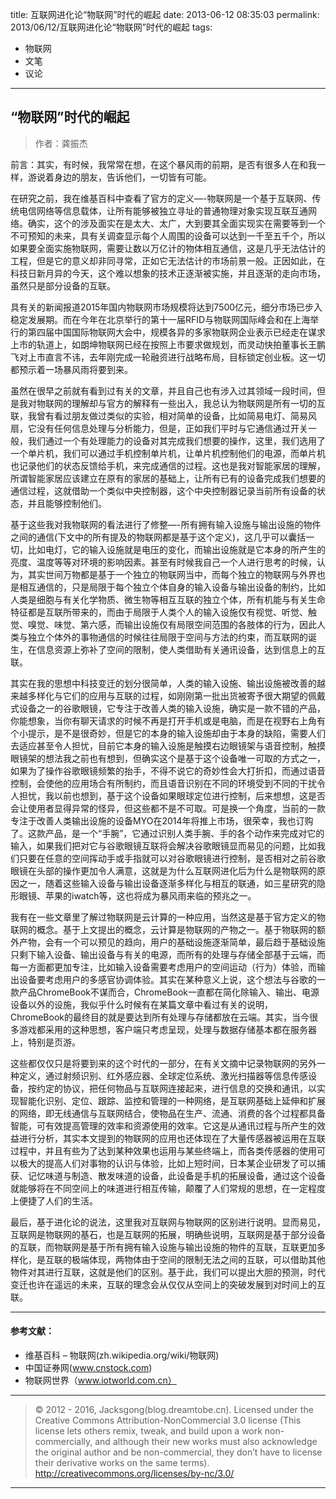 title: 互联网进化论“物联网”时代的崛起
date: 2013-06-12 08:35:03
permalink: 2013/06/12/互联网进化论“物联网”时代的崛起
tags:
- 物联网
- 文笔
- 议论

---

## “物联网”时代的崛起

> 作者：龚振杰

前言：其实，有时候，我常常在想，在这个暴风雨的前期，是否有很多人在和我一样，游说着身边的朋友，告诉他们，一切皆有可能。

<!--more-->

在研究之前，我在维基百科中查看了官方的定义—-物联网是一个基于互联网、传统电信网络等信息载体，让所有能够被独立寻址的普通物理对象实现互联互通网络。确实，这个的涉及面实在是太大、太广，大到要其全面实现实在需要等到一个不可预知的未来，具有关调查显示每个人周围的设备可以达到一千至五千个，所以如果要全面实施物联网，需要让数以万亿计的物体相互通信，这是几乎无法估计的工程，但是它的意义却非同寻常，正如它无法估计的市场前景一般。正因如此，在科技日新月异的今天，这个难以想象的技术正逐渐被实施，并且逐渐的走向市场，虽然只是部分设备的互联。

具有关的新闻报道2015年国内物联网市场规模将达到7500亿元，细分市场已步入稳定发展期。而在今年在北京举行的第十一届RFID与物联网国际峰会和在上海举行的第四届中国国际物联网大会中，规模各异的多家物联网企业表示已经走在谋求上市的轨道上，如朗坤物联网已经在按照上市要求做规划，而灵动快拍董事长王鹏飞对上市直言不讳，去年刚完成一轮融资进行战略布局，目标锁定创业板。这一切都预示着一场暴风雨将要到来。

虽然在很早之前就有看到过有关的文章，并且自己也有涉入过其领域一段时间，但是我对物联网的理解却与官方的解释有一些出入，我总认为物联网是所有一切的互联，我曾有看过朋友做过类似的实验，相对简单的设备，比如简易电灯、简易风扇，它没有任何信息处理与分析能力，但是，正如我们平时与它通信通过开关一般，我们通过一个有处理能力的设备对其完成我们想要的操作，这里，我们选用了一个单片机，我们可以通过手机控制单片机，让单片机控制他们的电源，而单片机也记录他们的状态反馈给手机，来完成通信的过程。这也是我对智能家居的理解，所谓智能家居应该建立在原有的家居的基础上，让所有已有的设备完成我们想要的通信过程，这就借助一个类似中央控制器，这个中央控制器记录当前所有设备的状态，并且能够控制他们。

基于这些我对我物联网的看法进行了修整—-所有拥有输入设施与输出设施的物件之间的通信(下文中的所有提及的物联网都是基于这个定义)，这几乎可以囊括一切，比如电灯，它的输入设施就是电压的变化，而输出设施就是它本身的所产生的亮度、温度等等对环境的影响因素。甚至有时候我自己一个人进行思考的时候，认为，其实世间万物都是基于一个独立的物联网当中，而每个独立的物联网与外界也是相互通信的，只是局限于每个独立个体自身的输入设备与输出设备的制约，比如人类是细胞与有关化学物质、微生物等相互互联的独立个体，所有机能与有关生命特征都是互联所带来的，而由于局限于人类个人的输入设施仅有视觉、听觉、触觉、嗅觉、味觉、第六感，而输出设施仅有局限空间范围的各肢体的行为，因此人类与独立个体外的事物通信的时候往往局限于空间与方法的约束，而互联网的诞生，在信息资源上弥补了空间的限制，使人类借助有关通讯设备，达到信息上的互联。

其实在我的思想中科技变迁的划分很简单，人类的输入设施、输出设施被改善的越来越多样化与它们的应用与互联的过程，如刚刚第一批出货被寄予很大期望的佩戴式设备之一的谷歌眼镜，它专注于改善人类的输入设施，确实是一款不错的产品，你能想象，当你有聊天请求的时候不再是打开手机或是电脑，而是在视野右上角有个小提示，是不是很奇妙，但是它的本身的输入设施却由于本身的缺陷，需要人们去适应甚至令人担忧，目前它本身的输入设施是触摸右边眼镜架与语音控制，触摸眼镜架的想法我之前也有想到，但确实这个是基于这个设备唯一可取的方式之一，如果为了操作谷歌眼镜频繁的抬手，不得不说它的奇妙性会大打折扣，而通过语音控制，会使他的应用场合有所制约，而且语音识别在不同的环境受到不同的干扰令人担忧，我以前也想到，基于这个设备如果眼球定位进行控制，后来想想，这是否会让使用者显得异常的怪异，但这些都不是不可取。可是换一个角度，当前的一款专注于改善人类输出设施的设备MYO在2014年将推上市场，很荣幸，我也订购了。这款产品，是一个“手腕”，它通过识别人类手腕、手的各个动作来完成对它的输入，如果我们把对它与谷歌眼镜互联将会解决谷歌眼镜显而易见的问题，比如我们只要在任意的空间挥动手或手指就可以对谷歌眼镜进行控制，是否相对之前谷歌眼镜在头部的操作更加令人满意，这就是为什么互联网进化后为什么是物联网的原因之一，随着这些输入设备与输出设备逐渐多样化与相互的联通，如三星研究的隐形眼镜、苹果的iwatch等，这也将成为暴风雨来临的预兆之一。

我有在一些文章里了解过物联网是云计算的一种应用，当然这是基于官方定义的物联网的概念。基于上文提出的概念，云计算是物联网的产物之一。基于物联网的额外产物，会有一个可以预见的趋向，用户的基础设施逐渐简单，最后趋于基础设施只剩下输入设备、输出设备与有关的电源，而所有的处理与存储全部基于云端，而每一方面都更加专注，比如输入设备需要考虑用户的空间运动（行为）体验，而输出设备要考虑用户的多感官协调体验。其实在某种意义上说，这个想法与谷歌的一款产品ChromeBook不谋而合，ChromeBook一直都在简化除输入、输出、电源设备以外的设施，我似乎什么时候有在某篇文章中看过有关的说明，ChromeBook的最终目的就是要达到所有处理与存储都放在云端。其实，当今很多游戏都采用的这种思想，客户端只考虑呈现，处理与数据存储基本都在服务器上，特别是页游。

这些都仅仅只是将要到来的这个时代的一部分，在有关文摘中记录物联网的另外一种定义，通过射频识别、红外感应器、全球定位系统、激光扫描器等信息传感设备，按约定的协议，把任何物品与互联网连接起来，进行信息的交换和通讯，以实现智能化识别、定位、跟踪、监控和管理的一种网络，是互联网基础上延伸和扩展的网络，即无线通信与互联网结合，使物品在生产、流通、消费的各个过程都具备智能，可有效提高管理的效率和资源使用的效率。它这是从通讯过程与所产生的效益进行分析，其实本文提到的物联网的应用也还体现在了大量传感器被运用在互联过程中，并且有些为了达到某种效果也运用与某些终端上，而各类传感器的使用可以极大的提高人们对事物的认识与体验，比如上短时间，日本某企业研发了可以捕获、记忆味道与制造、散发味道的设备，此设备是手机的拓展设备，通过这个设备就能够将在不同空间上的味道进行相互传输，颠覆了人们常规的思想，在一定程度上便捷了人们的生活。

最后，基于进化论的说法，这里我对互联网与物联网的区别进行说明。显而易见，互联网是物联网的基石，也是互联网的拓展，明确些说明，互联网是基于部分设备的互联，而物联网是基于所有拥有输入设施与输出设施的物件的互联，互联更加多样化，是互联的极端体现，两物体由于空间的限制无法之间的互联，可以借助其他物件对其进行互联，这就是他们的区别。基于此，我们可以提出大胆的预测，时代变迁也许在遥远的未来，互联的理念会从仅仅从空间上的突破发展到对时间上的互联。


---

#### 参考文献：

- 维基百科 – 物联网(zh.wikipedia.org/wiki/物联网)
- 中国证券网(www.cnstock.com)
- 物联网世界（www.iotworld.com.cn）

---

> © 2012 - 2016, Jacksgong(blog.dreamtobe.cn). Licensed under the Creative Commons Attribution-NonCommercial 3.0 license (This license lets others remix, tweak, and build upon a work non-commercially, and although their new works must also acknowledge the original author and be non-commercial, they don’t have to license their derivative works on the same terms). http://creativecommons.org/licenses/by-nc/3.0/

---
